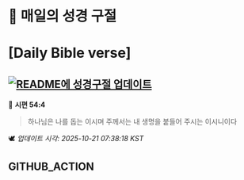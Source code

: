 # 🙏 매일의 성경 구절
# [Daily Bible verse]
## [![README에 성경구절 업데이트](https://github.com/DONGSUKA/first_test/actions/workflows/update-readme-bible.yml/badge.svg)](https://github.com/DONGSUKA/first_test/actions/workflows/update-readme-bible.yml)
<!-- START_BIBLE_VERSE -->
📖 **시편 54:4**
> 하나님은 나를 돕는 이시며 주께서는 내 생명을 붙들어 주시는 이시니이다

🕊️ _업데이트 시각: 2025-10-21 07:38:18 KST_
  <!-- END_BIBLE_VERSE -->
## GITHUB_ACTION
